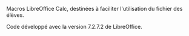 Macros LibreOffice Calc, destinées à faciliter l'utilisation du fichier des élèves.

Code développé avec la version 7.2.7.2 de LibreOffice.
